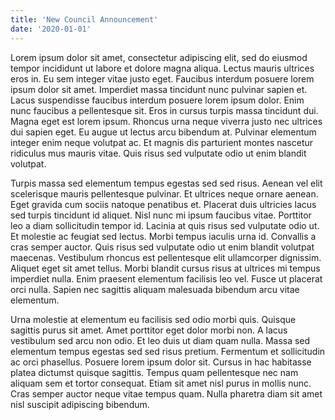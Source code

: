 ```yaml
---
title: 'New Council Announcement'
date: '2020-01-01'
---
```


Lorem ipsum dolor sit amet, consectetur adipiscing elit, sed do eiusmod tempor incididunt ut labore et dolore magna aliqua. Lectus mauris ultrices eros in. Eu sem integer vitae justo eget. Faucibus interdum posuere lorem ipsum dolor sit amet. Imperdiet massa tincidunt nunc pulvinar sapien et. Lacus suspendisse faucibus interdum posuere lorem ipsum dolor. Enim nunc faucibus a pellentesque sit. Eros in cursus turpis massa tincidunt dui. Magna eget est lorem ipsum. Rhoncus urna neque viverra justo nec ultrices dui sapien eget. Eu augue ut lectus arcu bibendum at. Pulvinar elementum integer enim neque volutpat ac. Et magnis dis parturient montes nascetur ridiculus mus mauris vitae. Quis risus sed vulputate odio ut enim blandit volutpat.

Turpis massa sed elementum tempus egestas sed sed risus. Aenean vel elit scelerisque mauris pellentesque pulvinar. Et ultrices neque ornare aenean. Eget gravida cum sociis natoque penatibus et. Placerat duis ultricies lacus sed turpis tincidunt id aliquet. Nisl nunc mi ipsum faucibus vitae. Porttitor leo a diam sollicitudin tempor id. Lacinia at quis risus sed vulputate odio ut. Et molestie ac feugiat sed lectus. Morbi tempus iaculis urna id. Convallis a cras semper auctor. Quis risus sed vulputate odio ut enim blandit volutpat maecenas. Vestibulum rhoncus est pellentesque elit ullamcorper dignissim. Aliquet eget sit amet tellus. Morbi blandit cursus risus at ultrices mi tempus imperdiet nulla. Enim praesent elementum facilisis leo vel. Fusce ut placerat orci nulla. Sapien nec sagittis aliquam malesuada bibendum arcu vitae elementum.

Urna molestie at elementum eu facilisis sed odio morbi quis. Quisque sagittis purus sit amet. Amet porttitor eget dolor morbi non. A lacus vestibulum sed arcu non odio. Et leo duis ut diam quam nulla. Massa sed elementum tempus egestas sed sed risus pretium. Fermentum et sollicitudin ac orci phasellus. Posuere lorem ipsum dolor sit. Cursus in hac habitasse platea dictumst quisque sagittis. Tempus quam pellentesque nec nam aliquam sem et tortor consequat. Etiam sit amet nisl purus in mollis nunc. Cras semper auctor neque vitae tempus quam. Nulla pharetra diam sit amet nisl suscipit adipiscing bibendum.
